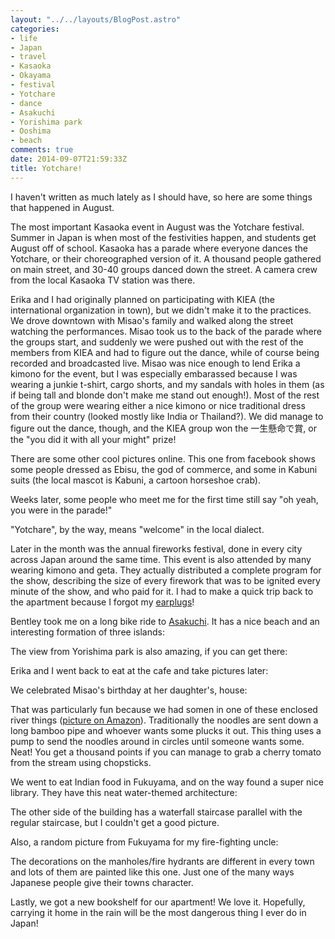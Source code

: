 ```yaml
---
layout: "../../layouts/BlogPost.astro"
categories:
- life
- Japan
- travel
- Kasaoka
- Okayama
- festival
- Yotchare
- dance
- Asakuchi
- Yorishima park
- Ooshima
- beach
comments: true
date: 2014-09-07T21:59:33Z
title: Yotchare!
---
```


I haven't written as much lately as I should have, so here are some things that happened in August.

The most important Kasaoka event in August was the Yotchare festival. Summer in Japan is when most of the festivities happen, and students get August off of school. Kasaoka has a parade where everyone dances the Yotchare, or their choreographed version of it. A thousand people gathered on main street, and 30-40 groups danced down the street. A camera crew from the local Kasaoka TV station was there.

Erika and I had originally planned on participating with KIEA (the international organization in town), but we didn't make it to the practices. We drove downtown with Misao's family and walked along the street watching the performances. Misao took us to the back of the parade where the groups start, and suddenly we were pushed out with the rest of the members from KIEA and had to figure out the dance, while of course being recorded and broadcasted live. Misao was nice enough to lend Erika a kimono for the event, but I was especially embarassed because I was wearing a junkie t-shirt, cargo shorts, and my sandals with holes in them (as if being tall and blonde don't make me stand out enough!). Most of the rest of the group were wearing either a nice kimono or nice traditional dress from their country (looked mostly like India or Thailand?). We did manage to figure out the dance, though, and the KIEA group won the 一生懸命で賞, or the "you did it with all your might" prize!

<ResponsiveFigure
    class_="center"
    src="/images/content_images/yottyare-1.jpg"
    title="KIEA doing the Yotchare dance"
    alt="The foreigners of Kasaoka doing the Yotchare dance, arms outstretched to the left. The street is lined with onlookers. Most participants have a kimono, some a hijab. Two of us are wearing normal shorts and a t-shirt, and I am wearing sandles." />

<ResponsiveFigure
    class_="center"
    src="/images/content_images/yottyare-2.jpg"
    title="Here you can see a few of the many people taking pictures of us. Those giant lights are for the news crew."
    alt="The street is lined with onlookers and there are TV lights above the international group doing the Yotchare dance in the street, arms stretched upwards. Several people are taking pictures of the dancers." />

There are some other cool pictures online. This one from facebook shows some people dressed as Ebisu, the god of commerce, and some in Kabuni suits (the local mascot is Kabuni, a cartoon horseshoe crab).

<ResponsiveFigure
    class_="center"
    src="https://scontent-a-ams.xx.fbcdn.net/hphotos-xpa1/v/t1.0-9/p180x540/10537742_1446994242253771_944159117839706341_n.jpg?oh=b4e45158341bff97a2ed0510a9fbe2a2&oe=54910D78"
    title="Kasaoka residents attend Yotchare in costume"
    alt="People dressed as Ebisu (a plastic mask with a chubby face, wide smile, and huge earlobes), , and the local mascot, Kabuni (a large cloth costume with a pointed tail)" />

Weeks later, some people who meet me for the first time still say "oh yeah, you were in the parade!"

"Yotchare", by the way, means "welcome" in the local dialect.

Later in the month was the annual fireworks festival, done in every city across Japan around the same time. This event is also attended by many wearing kimono and geta. They actually distributed a complete program for the show, describing the size of every firework that was to be ignited every minute of the show, and who paid for it. I had to make a quick trip back to the apartment because I forgot my [earplugs](https://en.wikipedia.org/wiki/Phonophobia)!

<ResponsiveFigure
    class_="center"
    src="/images/content_images/August-2014-fireworks.jpg"
    title="Summer fireworks in Kasaoka"
    alt="Fireworks light the bay across the perfectly flat reclaimed farmland" />

Bentley took me on a long bike ride to [Asakuchi](https://en.wikipedia.org/wiki/Asakuchi,_Okayama). It has a nice beach and an interesting formation of three islands:

<ResponsiveFigure
    class_="center"
    src="/images/content_images/mittsu-shima.jpg"
    title="mitsu shima (three-island)"
    alt="A tiny rock island with three humps like the back of a camel." />

The view from Yorishima park is also amazing, if you can get there:

<ResponsiveFigure
    class_="center"
    src="/images/content_images/bentley-climbing.jpg"
    title="Bentley climbing the mountain to Yorishima park. Erika thinks this would make a nice Nike advertisement."
    alt="Back view of Bentley climbing a steep staircase surrounded by thick vegetation which shade the path. The 'Nike' symbols on his shoes shine white in the darkness."/>

<ResponsiveFigure
    class_="center"
    src="/images/content_images/yorishima-view.jpg"
    title="The view of Asakuchi from Yorishima park"
    alt="Bentley's hand points to the houses and farms in the valley. Before us is an orchard, thick vegetation, and a small walking path down the mountain. Beyond the valley, the sun sets behind the mountains, turning the slightly-clouded sky pink." />

Erika and I went back to eat at the cafe and take pictures later:

<ResponsiveFigure
    class_="center"
    src="/images/content_images/erika-ooshima.jpg"
    title="Erika in front of a view of the ocean from Oshima"
    alt="Erika in sunglasses looks back towards the camera. In front of her is thick vegetation, and then ocean and a string of islands half-hidden by the humid air."/>

We celebrated Misao's birthday at her daughter's, house:

<ResponsiveFigure
    class_="center"
    src="/images/content_images/misao-birthday.jpg"
    title="Misao and her birthday cake(s). The TV is playing a YouTube party with a hundred gaijin."
    alt="Misao smiles towards the camera. On the table is a collection of individually-sized cakes from the local bakery, each with a different-colored birthday candle sticking out." />

That was particularly fun because we had somen in one of these enclosed river things ([picture on Amazon](http://www.amazon.co.jp/%E5%AE%B6%E5%BA%AD%E7%94%A8-%E3%81%9D%E3%81%86%E3%82%81%E3%82%93%E6%B5%81%E3%81%97%E5%99%A8-%E6%96%B0%E7%AB%B9%E5%8F%96%E7%89%A9%E8%AA%9E-%E6%B5%81%E3%81%97%E3%81%9D%E3%81%86%E3%82%81%E3%82%93%E6%A9%9F-%E6%B5%81%E3%81%97%E3%81%9D%E3%81%86%E3%82%81%E3%82%93%E5%99%A8/dp/B005C0EJP0)). Traditionally the noodles are sent down a long bamboo pipe and whoever wants some plucks it out. This thing uses a pump to send the noodles around in circles until someone wants some. Neat! You get a thousand points if you can manage to grab a cherry tomato from the stream using chopsticks.

We went to eat Indian food in Fukuyama, and on the way found a super nice library. They have this neat water-themed architecture:

<ResponsiveFigure
    class_="center"
    src="/images/content_images/erika-fukuyama-library.jpg"
    title="Erika at the Fukuyama library."
    alt="Erika sits on a hexagonal-patterned bench under a staircase in the library. The wall behind her is all glass and the building is surrounded by a pond. The pond reflects the trees in the park and the clouds in the sky." />

The other side of the building has a waterfall staircase parallel with the regular staircase, but I couldn't get a good picture.

Also, a random picture from Fukuyama for my fire-fighting uncle:

<ResponsiveFigure
    class_="center"
    src="/images/content_images/fukuyama-fire-hydrant.jpg"
    title="Fukuyama firehydrant cover"
    alt="A yellow and red painted manhole cover with an illustration of a fireman spraying water, a firetruck, and the city's peach symbol."/>

The decorations on the manholes/fire hydrants are different in every town and lots of them are painted like this one. Just one of the many ways Japanese people give their towns character.

Lastly, we got a new bookshelf for our apartment! We love it. Hopefully, carrying it home in the rain will be the most dangerous thing I ever do in Japan!

<ResponsiveFigure
    class_="center"
    src="/images/content_images/bookshelf-bike.jpg"
    title="Getting our new bookcase home"
    alt="A six-foot long, slim cardboard box kept in place precariously by three bungee cords balances on the rear rack of a mamachari bicicyle."/>
